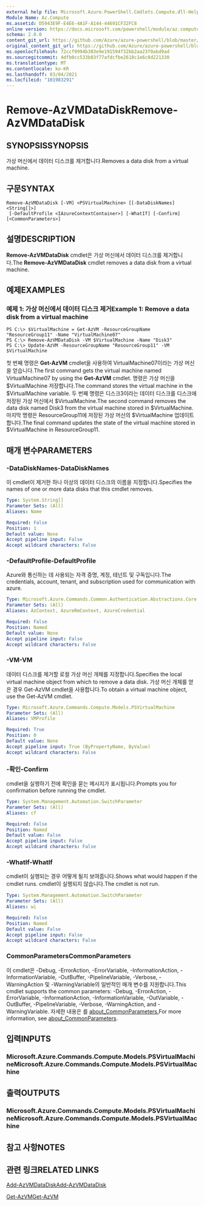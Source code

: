 ```yaml
---
external help file: Microsoft.Azure.PowerShell.Cmdlets.Compute.dll-Help.xml
Module Name: Az.Compute
ms.assetid: D5943E9F-E4E6-4A1F-A144-44691CF32FC8
online version: https://docs.microsoft.com/powershell/module/az.compute/remove-azvmdatadisk
schema: 2.0.0
content_git_url: https://github.com/Azure/azure-powershell/blob/master/src/Compute/Compute/help/Remove-AzVMDataDisk.md
original_content_git_url: https://github.com/Azure/azure-powershell/blob/master/src/Compute/Compute/help/Remove-AzVMDataDisk.md
ms.openlocfilehash: 72ccf9994b303e9e191594f32bb2aa23f0abd9ad
ms.sourcegitcommit: 4dfb0cc533b83f77afdcfbe2618c1e6c8d221330
ms.translationtype: MT
ms.contentlocale: ko-KR
ms.lasthandoff: 03/04/2021
ms.locfileid: "101983291"
---
```

# <span data-ttu-id="20f9d-101">Remove-AzVMDataDisk</span><span class="sxs-lookup"><span data-stu-id="20f9d-101">Remove-AzVMDataDisk</span></span>

## <span data-ttu-id="20f9d-102">SYNOPSIS</span><span class="sxs-lookup"><span data-stu-id="20f9d-102">SYNOPSIS</span></span>
<span data-ttu-id="20f9d-103">가상 머신에서 데이터 디스크를 제거합니다.</span><span class="sxs-lookup"><span data-stu-id="20f9d-103">Removes a data disk from a virtual machine.</span></span>

## <span data-ttu-id="20f9d-104">구문</span><span class="sxs-lookup"><span data-stu-id="20f9d-104">SYNTAX</span></span>

```
Remove-AzVMDataDisk [-VM] <PSVirtualMachine> [[-DataDiskNames] <String[]>]
 [-DefaultProfile <IAzureContextContainer>] [-WhatIf] [-Confirm] [<CommonParameters>]
```

## <span data-ttu-id="20f9d-105">설명</span><span class="sxs-lookup"><span data-stu-id="20f9d-105">DESCRIPTION</span></span>
<span data-ttu-id="20f9d-106">**Remove-AzVMDataDisk** cmdlet은 가상 머신에서 데이터 디스크를 제거합니다.</span><span class="sxs-lookup"><span data-stu-id="20f9d-106">The **Remove-AzVMDataDisk** cmdlet removes a data disk from a virtual machine.</span></span>

## <span data-ttu-id="20f9d-107">예제</span><span class="sxs-lookup"><span data-stu-id="20f9d-107">EXAMPLES</span></span>

### <span data-ttu-id="20f9d-108">예제 1: 가상 머신에서 데이터 디스크 제거</span><span class="sxs-lookup"><span data-stu-id="20f9d-108">Example 1: Remove a data disk from a virtual machine</span></span>
```
PS C:\> $VirtualMachine = Get-AzVM -ResourceGroupName "ResourceGroup11" -Name "VirtualMachine07" 
PS C:\> Remove-AzVMDataDisk -VM $VirtualMachine -Name "Disk3"
PS C:\> Update-AzVM -ResourceGroupName "ResourceGroup11" -VM $VirtualMachine
```

<span data-ttu-id="20f9d-109">첫 번째 명령은 **Get-AzVM** cmdlet을 사용하여 VirtualMachine07이라는 가상 머신을 얻습니다.</span><span class="sxs-lookup"><span data-stu-id="20f9d-109">The first command gets the virtual machine named VirtualMachine07 by using the **Get-AzVM** cmdlet.</span></span>
<span data-ttu-id="20f9d-110">명령은 가상 머신을 $VirtualMachine 저장합니다.</span><span class="sxs-lookup"><span data-stu-id="20f9d-110">The command stores the virtual machine in the $VirtualMachine variable.</span></span>
<span data-ttu-id="20f9d-111">두 번째 명령은 디스크3이라는 데이터 디스크를 디스크에 저장된 가상 머신에서 $VirtualMachine.</span><span class="sxs-lookup"><span data-stu-id="20f9d-111">The second command removes the data disk named Disk3 from the virtual machine stored in $VirtualMachine.</span></span>
<span data-ttu-id="20f9d-112">마지막 명령은 ResourceGroup11에 저장된 가상 머신의 $VirtualMachine 업데이트합니다.</span><span class="sxs-lookup"><span data-stu-id="20f9d-112">The final command updates the state of the virtual machine stored in $VirtualMachine in ResourceGroup11.</span></span>

## <span data-ttu-id="20f9d-113">매개 변수</span><span class="sxs-lookup"><span data-stu-id="20f9d-113">PARAMETERS</span></span>

### <span data-ttu-id="20f9d-114">-DataDiskNames</span><span class="sxs-lookup"><span data-stu-id="20f9d-114">-DataDiskNames</span></span>
<span data-ttu-id="20f9d-115">이 cmdlet이 제거한 하나 이상의 데이터 디스크의 이름을 지정합니다.</span><span class="sxs-lookup"><span data-stu-id="20f9d-115">Specifies the names of one or more data disks that this cmdlet removes.</span></span>

```yaml
Type: System.String[]
Parameter Sets: (All)
Aliases: Name

Required: False
Position: 1
Default value: None
Accept pipeline input: False
Accept wildcard characters: False
```

### <span data-ttu-id="20f9d-116">-DefaultProfile</span><span class="sxs-lookup"><span data-stu-id="20f9d-116">-DefaultProfile</span></span>
<span data-ttu-id="20f9d-117">Azure와 통신하는 데 사용되는 자격 증명, 계정, 테넌트 및 구독입니다.</span><span class="sxs-lookup"><span data-stu-id="20f9d-117">The credentials, account, tenant, and subscription used for communication with azure.</span></span>

```yaml
Type: Microsoft.Azure.Commands.Common.Authentication.Abstractions.Core.IAzureContextContainer
Parameter Sets: (All)
Aliases: AzContext, AzureRmContext, AzureCredential

Required: False
Position: Named
Default value: None
Accept pipeline input: False
Accept wildcard characters: False
```

### <span data-ttu-id="20f9d-118">-VM</span><span class="sxs-lookup"><span data-stu-id="20f9d-118">-VM</span></span>
<span data-ttu-id="20f9d-119">데이터 디스크를 제거할 로컬 가상 머신 개체를 지정합니다.</span><span class="sxs-lookup"><span data-stu-id="20f9d-119">Specifies the local virtual machine object from which to remove a data disk.</span></span>
<span data-ttu-id="20f9d-120">가상 머신 개체를 얻은 경우 Get-AzVM cmdlet을 사용합니다.</span><span class="sxs-lookup"><span data-stu-id="20f9d-120">To obtain a virtual machine object, use the Get-AzVM cmdlet.</span></span>

```yaml
Type: Microsoft.Azure.Commands.Compute.Models.PSVirtualMachine
Parameter Sets: (All)
Aliases: VMProfile

Required: True
Position: 0
Default value: None
Accept pipeline input: True (ByPropertyName, ByValue)
Accept wildcard characters: False
```

### <span data-ttu-id="20f9d-121">-확인</span><span class="sxs-lookup"><span data-stu-id="20f9d-121">-Confirm</span></span>
<span data-ttu-id="20f9d-122">cmdlet을 실행하기 전에 확인을 묻는 메시지가 표시됩니다.</span><span class="sxs-lookup"><span data-stu-id="20f9d-122">Prompts you for confirmation before running the cmdlet.</span></span>

```yaml
Type: System.Management.Automation.SwitchParameter
Parameter Sets: (All)
Aliases: cf

Required: False
Position: Named
Default value: False
Accept pipeline input: False
Accept wildcard characters: False
```

### <span data-ttu-id="20f9d-123">-WhatIf</span><span class="sxs-lookup"><span data-stu-id="20f9d-123">-WhatIf</span></span>
<span data-ttu-id="20f9d-124">cmdlet이 실행되는 경우 어떻게 될지 보여줍니다.</span><span class="sxs-lookup"><span data-stu-id="20f9d-124">Shows what would happen if the cmdlet runs.</span></span> <span data-ttu-id="20f9d-125">cmdlet이 실행되지 않습니다.</span><span class="sxs-lookup"><span data-stu-id="20f9d-125">The cmdlet is not run.</span></span>

```yaml
Type: System.Management.Automation.SwitchParameter
Parameter Sets: (All)
Aliases: wi

Required: False
Position: Named
Default value: False
Accept pipeline input: False
Accept wildcard characters: False
```

### <span data-ttu-id="20f9d-126">CommonParameters</span><span class="sxs-lookup"><span data-stu-id="20f9d-126">CommonParameters</span></span>
<span data-ttu-id="20f9d-127">이 cmdlet은 -Debug, -ErrorAction, -ErrorVariable, -InformationAction, -InformationVariable, -OutBuffer, -PipelineVariable, -Verbose, -WarningAction 및 -WarningVariable의 일반적인 매개 변수를 지원합니다.</span><span class="sxs-lookup"><span data-stu-id="20f9d-127">This cmdlet supports the common parameters: -Debug, -ErrorAction, -ErrorVariable, -InformationAction, -InformationVariable, -OutVariable, -OutBuffer, -PipelineVariable, -Verbose, -WarningAction, and -WarningVariable.</span></span> <span data-ttu-id="20f9d-128">자세한 내용은 를 [about_CommonParameters.](http://go.microsoft.com/fwlink/?LinkID=113216)</span><span class="sxs-lookup"><span data-stu-id="20f9d-128">For more information, see [about_CommonParameters](http://go.microsoft.com/fwlink/?LinkID=113216).</span></span>

## <span data-ttu-id="20f9d-129">입력</span><span class="sxs-lookup"><span data-stu-id="20f9d-129">INPUTS</span></span>

### <span data-ttu-id="20f9d-130">Microsoft.Azure.Commands.Compute.Models.PSVirtualMachine</span><span class="sxs-lookup"><span data-stu-id="20f9d-130">Microsoft.Azure.Commands.Compute.Models.PSVirtualMachine</span></span>

## <span data-ttu-id="20f9d-131">출력</span><span class="sxs-lookup"><span data-stu-id="20f9d-131">OUTPUTS</span></span>

### <span data-ttu-id="20f9d-132">Microsoft.Azure.Commands.Compute.Models.PSVirtualMachine</span><span class="sxs-lookup"><span data-stu-id="20f9d-132">Microsoft.Azure.Commands.Compute.Models.PSVirtualMachine</span></span>

## <span data-ttu-id="20f9d-133">참고 사항</span><span class="sxs-lookup"><span data-stu-id="20f9d-133">NOTES</span></span>

## <span data-ttu-id="20f9d-134">관련 링크</span><span class="sxs-lookup"><span data-stu-id="20f9d-134">RELATED LINKS</span></span>

[<span data-ttu-id="20f9d-135">Add-AzVMDataDisk</span><span class="sxs-lookup"><span data-stu-id="20f9d-135">Add-AzVMDataDisk</span></span>](./Add-AzVMDataDisk.md)

[<span data-ttu-id="20f9d-136">Get-AzVM</span><span class="sxs-lookup"><span data-stu-id="20f9d-136">Get-AzVM</span></span>](./Get-AzVM.md)


